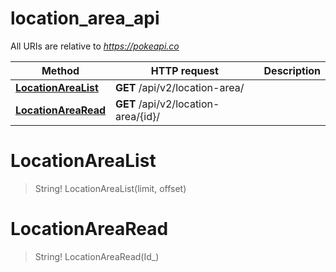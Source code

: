 # location_area_api

All URIs are relative to *https://pokeapi.co*

Method | HTTP request | Description
------------- | ------------- | -------------
[**LocationAreaList**](location_area_api.md#LocationAreaList) | **GET** /api/v2/location-area/ | 
[**LocationAreaRead**](location_area_api.md#LocationAreaRead) | **GET** /api/v2/location-area/{id}/ | 


<a name="LocationAreaList"></a>
# **LocationAreaList**
> String! LocationAreaList(limit, offset)


<a name="LocationAreaRead"></a>
# **LocationAreaRead**
> String! LocationAreaRead(Id_)


